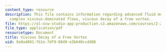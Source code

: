 ```yaml
---
content_type: resource
description: This file contains information regarding advanced fluid mechanics, more
  complex viscous-dominated flows, viscous decay of a free vortex.
file: https://ol-ocw-studio-app-production.s3.amazonaws.com/courses/2-25-advanced-fluid-mechanics-fall-2013/9a9a4891fb1e7df98849e3b640ccdd88_MIT2_25F13_ViscousDecay.pdf
file_type: application/pdf
resourcetype: Document
title: Viscous Decay of a Free Vortex
uid: 9a9a4891-fb1e-7df9-8849-e3b640ccdd88
---
```

